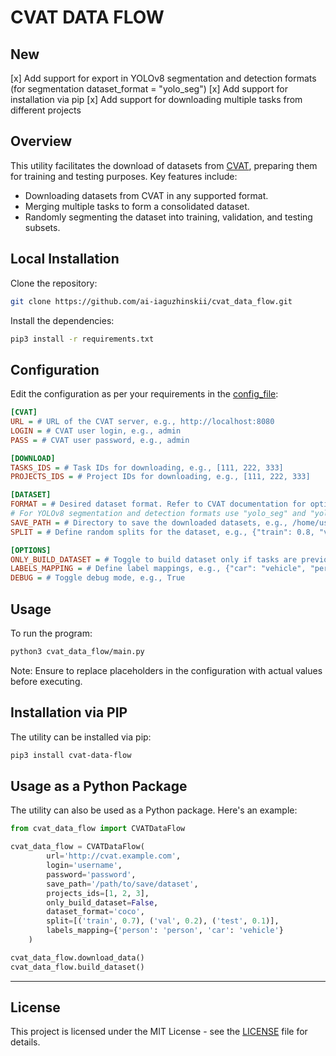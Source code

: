 # CVAT DATA FLOW

## New

[x] Add support for export in YOLOv8 segmentation and detection formats (for segmentation dataset_format = "yolo_seg")
[x] Add support for installation via pip
[x] Add support for downloading multiple tasks from different projects

## Overview

This utility facilitates the download of datasets from [CVAT](https://github.com/opencv/cvat), preparing them for training and testing purposes. Key features include:

- Downloading datasets from CVAT in any supported format.
- Merging multiple tasks to form a consolidated dataset.
- Randomly segmenting the dataset into training, validation, and testing subsets.

## Local Installation

Clone the repository:

```bash
git clone https://github.com/ai-iaguzhinskii/cvat_data_flow.git
```

Install the dependencies:

```bash
pip3 install -r requirements.txt
```

## Configuration

Edit the configuration as per your requirements in the [config_file](config.ini):

```ini
[CVAT]
URL = # URL of the CVAT server, e.g., http://localhost:8080
LOGIN = # CVAT user login, e.g., admin
PASS = # CVAT user password, e.g., admin

[DOWNLOAD]
TASKS_IDS = # Task IDs for downloading, e.g., [111, 222, 333]
PROJECTS_IDS = # Project IDs for downloading, e.g., [111, 222, 333]

[DATASET]
FORMAT = # Desired dataset format. Refer to CVAT documentation for options, e.g., coco
# For YOLOv8 segmentation and detection formats use "yolo_seg" and "yolo_det" respectively
SAVE_PATH = # Directory to save the downloaded datasets, e.g., /home/user/datasets
SPLIT = # Define random splits for the dataset, e.g., {"train": 0.8, "val": 0.1, "test": 0.1}

[OPTIONS]
ONLY_BUILD_DATASET = # Toggle to build dataset only if tasks are previously downloaded, e.g., True
LABELS_MAPPING = # Define label mappings, e.g., {"car": "vehicle", "person": "pedestrian"}
DEBUG = # Toggle debug mode, e.g., True
```

## Usage

To run the program:

```bash
python3 cvat_data_flow/main.py
```

Note: Ensure to replace placeholders in the configuration with actual values before executing.

## Installation via PIP

The utility can be installed via pip:

```bash
pip3 install cvat-data-flow
```

## Usage as a Python Package

The utility can also be used as a Python package. Here's an example:

```python
from cvat_data_flow import CVATDataFlow

cvat_data_flow = CVATDataFlow(
        url='http://cvat.example.com',
        login='username',
        password='password',
        save_path='/path/to/save/dataset',
        projects_ids=[1, 2, 3],
        only_build_dataset=False,
        dataset_format='coco',
        split=[('train', 0.7), ('val', 0.2), ('test', 0.1)],
        labels_mapping={'person': 'person', 'car': 'vehicle'}
    )

cvat_data_flow.download_data()
cvat_data_flow.build_dataset()
```

---

## License

This project is licensed under the MIT License - see the [LICENSE](LICENSE) file for details.